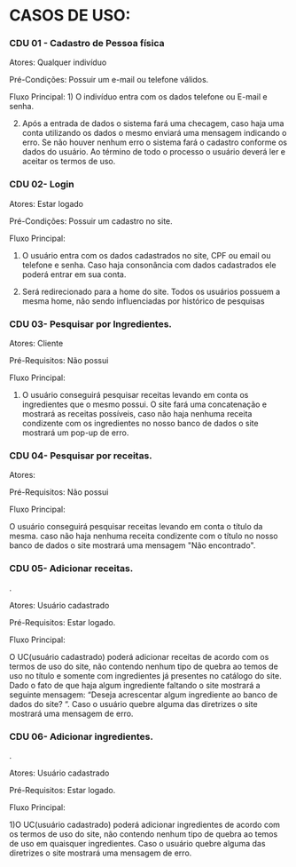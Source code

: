 <h1>CASOS DE USO:</h1>
<h3>CDU 01 - Cadastro de Pessoa física</h3>


Atores: Qualquer indivíduo


Pré-Condições: Possuir um e-mail ou telefone válidos.


Fluxo Principal:
1)
 O indivíduo entra com os dados telefone ou E-mail e senha.


2) Após a entrada de dados o sistema fará uma checagem, caso haja uma conta utilizando os dados o mesmo enviará uma mensagem indicando o erro.
Se não houver nenhum erro o sistema fará o cadastro conforme os dados do usuário. Ao término de todo o processo o usuário deverá ler e aceitar os termos de uso.

<h3>CDU 02- Login </h3>


Atores: Estar logado


Pré-Condições: Possuir um cadastro no site.



Fluxo Principal:

1) O usuário entra com os dados cadastrados no site, CPF ou  email ou  telefone e senha. Caso haja consonância com dados cadastrados ele poderá entrar em sua conta.

 
2) Será redirecionado para a home do site. Todos os usuários possuem a mesma home, não sendo influenciadas por histórico de pesquisas

<h3>CDU 03- Pesquisar por Ingredientes.</h3>
 

Atores: Cliente


Pré-Requisitos: Não possui 



Fluxo Principal:


1)  O usuário conseguirá pesquisar receitas levando em conta os ingredientes que o mesmo possui. O site fará uma concatenação e mostrará as receitas possíveis, caso não haja nenhuma receita condizente com os ingredientes no nosso banco de dados o site mostrará um pop-up de erro.



<h3>CDU 04- Pesquisar por receitas.</h3>


Atores: 


Pré-Requisitos: Não possui 



Fluxo Principal:


O usuário conseguirá pesquisar receitas levando em conta o título da mesma.
 caso não haja nenhuma receita condizente com o título no nosso banco de dados o site mostrará uma mensagem "Não encontrado".



<h3>CDU 05- Adicionar receitas.</h3>
.


Atores: Usuário cadastrado


Pré-Requisitos: Estar logado.



Fluxo Principal:





O UC(usuário cadastrado) poderá adicionar  receitas de acordo com os termos de uso do site, não contendo nenhum tipo de quebra ao temos de uso no título e somente com ingredientes já presentes no catálogo do site. Dado o fato de que haja algum ingrediente faltando o site mostrará a seguinte mensagem: “Deseja acrescentar algum ingrediente ao banco de dados do site? “.  Caso o  usuário quebre alguma das diretrizes o site mostrará uma mensagem de erro. 

 








<h3>CDU 06- Adicionar ingredientes.</h3>
.


Atores: Usuário cadastrado


Pré-Requisitos: Estar logado.



Fluxo Principal:





1)O UC(usuário cadastrado) poderá adicionar ingredientes de acordo com os termos de uso do site, não contendo nenhum tipo de quebra ao temos de uso em quaisquer ingredientes. Caso o usuário quebre alguma das diretrizes o site mostrará uma mensagem de erro.

